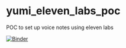 # yumi_eleven_labs_poc
POC to set up voice notes using eleven labs

[![Binder](https://mybinder.org/badge_logo.svg)](https://mybinder.org/v2/gh/Timothee-col/yumi_eleven_labs_poc/main?labpath=eleven_lab_test.ipynb)
